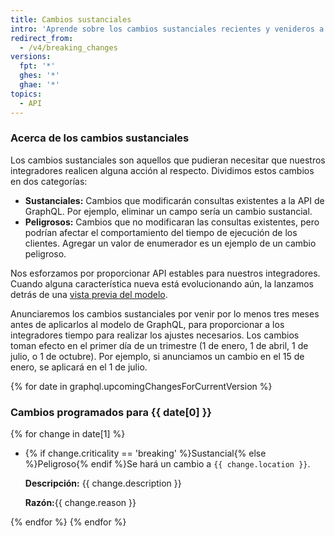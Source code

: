 ```yaml
---
title: Cambios sustanciales
intro: 'Aprende sobre los cambios sustanciales recientes y venideros a la API de GraphQL de {% data variables.product.prodname_dotcom %}.'
redirect_from:
  - /v4/breaking_changes
versions:
  fpt: '*'
  ghes: '*'
  ghae: '*'
topics:
  - API
---
```


### Acerca de los cambios sustanciales

Los cambios sustanciales son aquellos que pudieran necesitar que nuestros integradores realicen alguna acción al respecto. Dividimos estos cambios en dos categorías:

  - **Sustanciales:** Cambios que modificarán consultas existentes a la API de GraphQL. Por ejemplo, eliminar un campo sería un cambio sustancial.
  - **Peligrosos:** Cambios que no modificaran las consultas existentes, pero podrían afectar el comportamiento del tiempo de ejecución de los clientes. Agregar un valor de enumerador es un ejemplo de un cambio peligroso.

Nos esforzamos por proporcionar API estables para nuestros integradores. Cuando alguna característica nueva está evolucionando aún, la lanzamos detrás de una [vista previa del modelo](/v4/previews/).

Anunciaremos los cambios sustanciales por venir por lo menos tres meses antes de aplicarlos al modelo de GraphQL, para proporcionar a los integradores tiempo para realizar los ajustes necesarios. Los cambios toman efecto en el primer día de un trimestre (1 de enero, 1 de abril, 1 de julio, o 1 de octubre). Por ejemplo, si anunciamos un cambio en el 15 de enero, se aplicará en el 1 de julio.

{% for date in graphql.upcomingChangesForCurrentVersion %}
### Cambios programados para {{ date[0] }}

{% for change in date[1] %}
<ul>
<li><span class="border rounded-1 m-1 p-1 {% if change.criticality == 'breaking' %}border-red bg-red-light{% else %}border-purple bg-purple-light{% endif %}">{% if change.criticality == 'breaking' %}Sustancial{% else %}Peligroso{% endif %}</span>Se hará un cambio a <code>{{ change.location }}</code>.

<p><b>Descripción:</b> {{ change.description }}</p>

<p><b>Razón:</b>{{ change.reason }}</p>
</li>
</ul>

{% endfor %}
{% endfor %}
